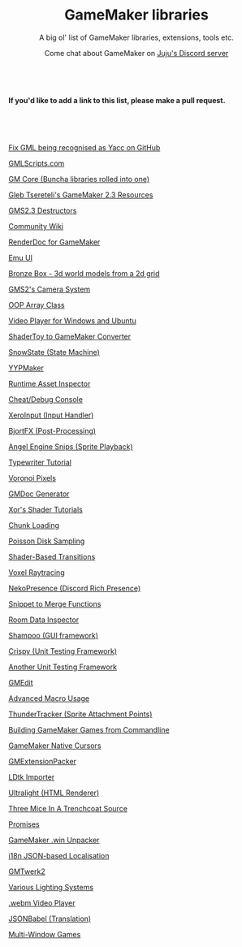 <h1 align="center">GameMaker libraries</h1>

<p align="center">A big ol' list of GameMaker libraries, extensions, tools etc.</p>

<p align="center">Come chat about GameMaker on <a href="https://discord.gg/8krYCqr">Juju's Discord server</a></p>

&nbsp;

&nbsp;

**If you'd like to add a link to this list, please make a pull request.**

&nbsp;

&nbsp;

[Fix GML being recognised as Yacc on GitHub](https://www.reddit.com/r/gamemaker/comments/n5m35l/a_simple_fix_for_github_incorrectly_detecting/)

[GMLScripts.com](https://www.gmlscripts.com/)

[GM Core (Buncha libraries rolled into one)](https://github.com/gm-core)

[Gleb Tsereteli's GameMaker 2.3 Resources](https://docs.google.com/document/d/1wUm8FZPm8AKLZgC-P76TPJAMXs0EN2s5mJGvvUFwycw)

[GMS2.3 Destructors](https://github.com/DatZach/Destructors)

[Community Wiki](https://gmcw.dev/)

[RenderDoc for GameMaker](https://github.com/Blokatt/renderdoc-gms2-kit)

[Emu UI](https://github.com/DragoniteSpam/Emu)

[Bronze Box -  3d world models from a 2d grid](https://github.com/cicadian/Bronze-Box)

[GMS2's Camera System](https://maddestudiosgames.com/gms2-meet-the-camera-system/)

[OOP Array Class](https://github.com/evolutionleo/ArrayClass)

[Video Player for Windows and Ubuntu](https://forum.yoyogames.com/index.php?threads/video-player-for-windows-and-ubuntu.77882/)

[ShaderToy to GameMaker Converter](https://iarri.github.io/Shadertoy2GM/)

[SnowState (State Machine)](https://github.com/sohomsahaun/SnowState)

[YYPMaker](https://sahaun.itch.io/yyp-maker)

[Runtime Asset Inspector](https://github.com/nommiin/meta)

[Cheat/Debug Console](https://github.com/daikon-games/rt-shell)

[XeroInput (Input Handler)](https://www.reddit.com/r/gamemaker/comments/icoh6m/xeroinput_gms23_input_handler/)

[BjortFX (Post-Processing)](https://github.com/TandyRum1024/gms-bjortfx-filter)

[Angel Engine Snips (Sprite Playback)](https://github.com/angelwire/AESnips/)

[Typewriter Tutorial](https://www.yoyogames.com/blog/581/coffee-break-tutorial-easy-typewriter-dialogue-gml)

[Voronoi Pixels](https://github.com/XorDev/GMS-Voronoi-Pixels)

[GMDoc Generator](https://github.com/kraifpatrik/gmdoc)

[Xor's Shader Tutorials](https://xorshaders.weebly.com/)

[Chunk Loading](https://github.com/tonystr/Reveen)

[Poisson Disk Sampling](https://apathyhill.com/blog/gms2-tutorial/poisson-disk-sampling)

[Shader-Based Transitions](https://short-bread.itch.io/transfx)

[Voxel Raytracing](https://www.dropbox.com/s/zepu1s03ikhi2gb/DistanceField.yyz?dl=0)

[NekoPresence (Discord Rich Presence)](https://marketplace.yoyogames.com/assets/9526/nekopresence)

[Snippet to Merge Functions](https://gist.github.com/evolutionleo/308655519b0abc0105275cde8c0ff015)

[Room Data Inspector](https://github.com/heygleeson/TheRoomInspector)

[Shampoo (GUI framework)](https://zackbanack.itch.io/shampoo)

[Crispy (Unit Testing Framework)](https://github.com/bfrymire/crispy)

[Another Unit Testing Framework](https://github.com/pmarincak/gms2-test)

[GMEdit](https://github.com/GameMakerDiscord/GMEdit)

[Advanced Macro Usage](https://nuxiigit.github.io/content/blog/post/gml+syntax+extensions.html)

[ThunderTracker (Sprite Attachment Points)](https://waltruss.itch.io/thundertracker)

[Building GameMaker Games from Commandline](https://www.patreon.com/posts/36556955)

[GameMaker Native Cursors](https://yellowafterlife.itch.io/gamemaker-native-cursors)

[GMExtensionPacker](https://github.com/DatZach/GMExtensionPacker)

[LDtk Importer](https://shynif.itch.io/ldtk-to-gms)

[Ultralight (HTML Renderer)](https://github.com/nommiin/ultralight-gm)

[Three Mice In A Trenchcoat Source](https://github.com/XorDev/ThreeMiceInaTrenchcoat/wiki)

[Promises](https://github.com/YAL-GameMaker/Promise.gml)

[GameMaker .win Unpacker](https://github.com/nkrapivin/pugIFF)

[i18n JSON-based Localisation](https://github.com/CreativeHandOficial/gm-i18n)

[GMTwerk2](https://github.com/dicksonlaw583/GMTwerk2)

[Various Lighting Systems](https://www.youtube.com/playlist?list=PLYVea5brHS8YHECGPoEp4_gWU-k6nWzUy)

[.webm Video Player](https://marketplace.yoyogames.com/assets/9790/webm-player)

[JSONBabel (Translation)](https://comigo.itch.io/jsonbabel)

[Multi-Window Games](https://github.com/nkrapivin/libmulti/)
